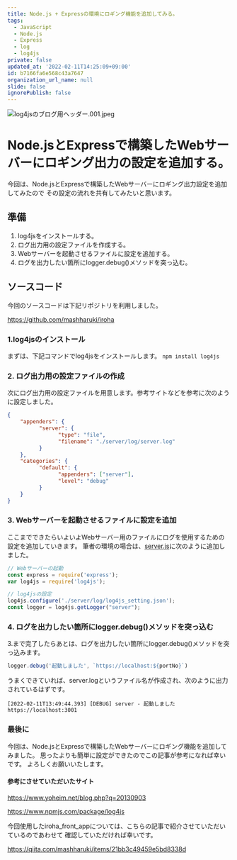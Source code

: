 ```yaml
---
title: Node.js + Expressの環境にロギング機能を追加してみる。
tags:
  - JavaScript
  - Node.js
  - Express
  - log
  - log4js
private: false
updated_at: '2022-02-11T14:25:09+09:00'
id: b7166fa6e568c43a7647
organization_url_name: null
slide: false
ignorePublish: false
---
```

![log4jsのブログ用ヘッダー.001.jpeg](https://qiita-image-store.s3.ap-northeast-1.amazonaws.com/0/1299653/ac09f539-e4ed-6faa-38af-4c1e376bdcda.jpeg)


# Node.jsとExpressで構築したWebサーバーにロギング出力の設定を追加する。

今回は、Node.jsとExpressで構築したWebサーバーにロギング出力設定を追加してみたので
その設定の流れを共有してみたいと思います。

## 準備
1. log4jsをインストールする。
2. ログ出力用の設定ファイルを作成する。
3. Webサーバーを起動させるファイルに設定を追加する。
4. ログを出力したい箇所にlogger.debug()メソッドを突っ込む。

## ソースコード
   今回のソースコードは下記リポジトリを利用しました。

https://github.com/mashharuki/iroha

### 1.log4jsのインストール
  まずは、下記コマンドでlog4jsをインストールします。
  ```npm install log4js```

### 2. ログ出力用の設定ファイルの作成
  次にログ出力用の設定ファイルを用意します。参考サイトなどを参考に次のように設定しました。
  
  ```json
  {
      "appenders": { 
            "server": { 
                  "type": "file", 
                  "filename": "./server/log/server.log" 
            } 
      },
      "categories": { 
            "default": { 
                  "appenders": ["server"], 
                  "level": "debug" 
            } 
      }
}
  ```

### 3. Webサーバーを起動させるファイルに設定を追加
  ここまでできたらいよいよWebサーバー用のファイルにログを使用するための設定を追加していきます。
  筆者の環境の場合は、<a href="https://github.com/mashharuki/iroha/blob/main/iroha_front_app/server.js">server.js<a/>に次のように追加しました。

```js
// Webサーバーの起動
const express = require('express');
var log4js = require('log4js');

// log4jsの設定
log4js.configure('./server/log/log4js_setting.json');
const logger = log4js.getLogger("server");
```

### 4. ログを出力したい箇所にlogger.debug()メソッドを突っ込む
  3.まで完了したらあとは、ログを出力したい箇所にlogger.debug()メソッドを突っ込みます。

```js
logger.debug('起動しました', `https://localhost:${portNo}`)
```
うまくできていれば、server.logというファイル名が作成され、次のように出力されているはずです。

```log
[2022-02-11T13:49:44.393] [DEBUG] server - 起動しました https://localhost:3001
```

### 最後に
  今回は、Node.jsとExpressで構築したWebサーバーにロギング機能を追加してみました。
  思ったよりも簡単に設定ができたのでこの記事が参考になれば幸いです。
  よろしくお願いいたします。

#### 参考にさせていただいたサイト
 https://www.yoheim.net/blog.php?q=20130903

 https://www.npmjs.com/package/log4js

今回使用したiroha_front_appについては、こちらの記事で紹介させていただいているのであわせて
確認していただければ幸いです。

https://qiita.com/mashharuki/items/21bb3c49459e5bd8338d
